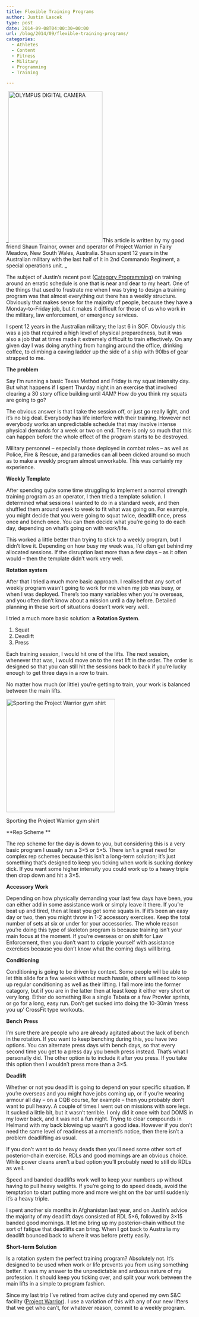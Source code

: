 ```yaml
---
title: Flexible Training Programs
author: Justin Lascek
type: post
date: 2014-09-08T04:00:30+00:00
url: /blog/2014/09/flexible-training-programs/
categories:
  - Athletes
  - Content
  - Fitness
  - Military
  - Programming
  - Training

---
```

_[<img data-attachment-id="10344" data-permalink="/blog/2014/09/flexible-training-programs/olympus-digital-camera-2/" data-orig-file="/2014/08/1MAR13-2-Copy.jpg" data-orig-size="1201,1953" data-comments-opened="1" data-image-meta="{&quot;aperture&quot;:&quot;4.8&quot;,&quot;credit&quot;:&quot;&quot;,&quot;camera&quot;:&quot;TG-810&quot;,&quot;caption&quot;:&quot;&quot;,&quot;created_timestamp&quot;:&quot;1362152193&quot;,&quot;copyright&quot;:&quot;&quot;,&quot;focal_length&quot;:&quot;7.73&quot;,&quot;iso&quot;:&quot;125&quot;,&quot;shutter_speed&quot;:&quot;0.025&quot;,&quot;title&quot;:&quot;OLYMPUS DIGITAL CAMERA&quot;}" data-image-title="OLYMPUS DIGITAL CAMERA" data-image-description="" data-medium-file="/2014/08/1MAR13-2-Copy-122x200.jpg" data-large-file="/2014/08/1MAR13-2-Copy-368x600.jpg" class="alignright  wp-image-10344" src="/2014/08/1MAR13-2-Copy-368x600.jpg" alt="OLYMPUS DIGITAL CAMERA" width="253" height="407" />][1]This article is written by my good friend Shaun Trainor, owner and operator of Project Warrior in Fairy Meadow, New South Wales, Australia. Shaun spent 12 years in the Australian military with the last half of it in 2nd Commando Regiment, a special operations unit. _

The subject of Justin&#8217;s recent post (<a href="70sbig.com/blog/2014/08/category-programming" target="_blank">Category Programming</a>) on training around an erratic schedule is one that is near and dear to my heart. One of the things that used to frustrate me when I was trying to design a training program was that almost everything out there has a weekly structure. Obviously that makes sense for the majority of people, because they have a Monday-to-Friday job, but it makes it difficult for those of us who work in the military, law enforcement, or emergency services.

I spent 12 years in the Australian military; the last 6 in SOF. Obviously this was a job that required a high level of physical preparedness, but it was also a job that at times made it extremely difficult to train effectively. On any given day I was doing anything from hanging around the office, drinking coffee, to climbing a caving ladder up the side of a ship with 90lbs of gear strapped to me.

**The problem**
  
Say I&#8217;m running a basic Texas Method and Friday is my squat intensity day. But what happens if I spent Thurday night in an exercise that involved clearing a 30 story office building until 4AM? How do you think my squats are going to go?

The obvious answer is that I take the session off, or just go really light, and it&#8217;s no big deal. Everybody has life interfere with their training. However not everybody works an unpredictable schedule that may involve intense physical demands for a week or two on end. There is only so much that this can happen before the whole effect of the program starts to be destroyed.

Military personnel – especially those deployed in combat roles – as well as Police, Fire & Rescue, and paramedics can all been dicked around so much as to make a weekly program almost unworkable. This was certainly my experience.

**Weekly Template**
  
After spending quite some time struggling to implement a normal strength training program as an operator, I then tried a template solution. I determined what sessions I wanted to do in a standard week, and then shuffled them around week to week to fit what was going on. For example, you might decide that you were going to squat twice, deadlift once, press once and bench once. You can then decide what you&#8217;re going to do each day, depending on what&#8217;s going on with work/life.

This worked a little better than trying to stick to a weekly program, but I didn&#8217;t love it. Depending on how busy my week was, I&#8217;d often get behind my allocated sessions. If the disruption last more than a few days – as it often would – then the template didn&#8217;t work very well.

**Rotation system**
  
After that I tried a much more basic approach. I realised that any sort of weekly program wasn&#8217;t going to work for me when my job was busy, or when I was deployed. There&#8217;s too many variables when you&#8217;re overseas, and you often don&#8217;t know about a mission until a day before. Detailed planning in these sort of situations doesn&#8217;t work very well.

I tried a much more basic solution: **a Rotation System**.

  1. Squat
  2. Deadlift
  3. Press

Each training session, I would hit one of the lifts. The next session, whenever that was, I would move on to the next lift in the order. The order is designed so that you can still hit the sessions back to back if you&#8217;re lucky enough to get three days in a row to train.

No matter how much (or little) you&#8217;re getting to train, your work is balanced between the main lifts.

<div id="attachment_10346" style="width: 303px" class="wp-caption alignright">
  <a href="/2014/08/P6060020profile.jpg"><img aria-describedby="caption-attachment-10346" data-attachment-id="10346" data-permalink="/blog/2014/09/flexible-training-programs/olympus-digital-camera-3/" data-orig-file="/2014/08/P6060020profile.jpg" data-orig-size="1408,1468" data-comments-opened="1" data-image-meta="{&quot;aperture&quot;:&quot;4.6&quot;,&quot;credit&quot;:&quot;&quot;,&quot;camera&quot;:&quot;TG-830&quot;,&quot;caption&quot;:&quot;&quot;,&quot;created_timestamp&quot;:&quot;1370507207&quot;,&quot;copyright&quot;:&quot;&quot;,&quot;focal_length&quot;:&quot;16.1&quot;,&quot;iso&quot;:&quot;125&quot;,&quot;shutter_speed&quot;:&quot;0.002&quot;,&quot;title&quot;:&quot;OLYMPUS DIGITAL CAMERA&quot;}" data-image-title="OLYMPUS DIGITAL CAMERA" data-image-description="" data-medium-file="/2014/08/P6060020profile-191x200.jpg" data-large-file="/2014/08/P6060020profile-450x469.jpg" class=" wp-image-10346" src="/2014/08/P6060020profile-450x469.jpg" alt="Sporting the Project Warrior gym shirt" width="293" height="305" srcset="/2014/08/P6060020profile-450x469.jpg 450w, /2014/08/P6060020profile-143x150.jpg 143w, /2014/08/P6060020profile-191x200.jpg 191w, /2014/08/P6060020profile-287x300.jpg 287w, /2014/08/P6060020profile.jpg 1408w" sizes="(max-width: 293px) 100vw, 293px" /></a>
  
  <p id="caption-attachment-10346" class="wp-caption-text">
    Sporting the Project Warrior gym shirt
  </p>
</div>

**Rep Scheme **
  
The rep scheme for the day is down to you, but considering this is a very basic program I usually run a 3&#215;5 or 5&#215;5. There isn&#8217;t a great need for complex rep schemes because this isn&#8217;t a long-term solution; it&#8217;s just something that&#8217;s designed to keep you ticking when work is sucking donkey dick. If you want some higher intensity you could work up to a heavy triple then drop down and hit a 3&#215;5.

**Accessory Work**
  
Depending on how physically demanding your last few days have been, you can either add in some assistance work or simply leave it there. If you&#8217;re beat up and tired, then at least you got some squats in. If it&#8217;s been an easy day or two, then you might throw in 1-2 accessory exercises. Keep the total number of sets at six or under for your accessories. The whole reason you&#8217;re doing this type of skeleton program is because training isn&#8217;t your main focus at the moment. If you&#8217;re overseas or on shift for Law Enforcement, then you don&#8217;t want to cripple yourself with assistance exercises because you don&#8217;t know what the coming days will bring.

**Conditioning**
  
Conditioning is going to be driven by context. Some people will be able to let this slide for a few weeks without much hassle, others will need to keep up regular conditioning as well as their lifting. I fall more into the former catagory, but if you are in the latter then at least keep it either very short or very long. Either do something like a single Tabata or a few Prowler sprints, or go for a long, easy run. Don&#8217;t get sucked into doing the 10-30min &#8216;mess you up&#8217; CrossFit type workouts.

**Bench** **Press**
  
I&#8217;m sure there are people who are already agitated about the lack of bench in the rotation. If you want to keep benching during this, you have two options. You can alternate press days with bench days, so that every second time you get to a press day you bench press instead. That&#8217;s what I personally did. The other option is to include it after you press. If you take this option then I wouldn&#8217;t press more than a 3&#215;5.

**Deadlift**
  
Whether or not you deadlift is going to depend on your specific situation. If you&#8217;re overseas and you might have jobs coming up, or if you&#8217;re wearing armour all day – on a CQB course, for example – then you probably don&#8217;t want to pull heavy. A couple of times I went out on missions with sore legs. It sucked a little bit, but it wasn&#8217;t terrible. I only did it once with bad DOMS in my lower back, and it was not a fun night. Trying to clear compounds in Helmand with my back blowing up wasn&#8217;t a good idea. However if you don&#8217;t need the same level of readiness at a moment&#8217;s notice, then there isn&#8217;t a problem deadlifting as usual.

If you don&#8217;t want to do heavy deads then you&#8217;ll need some other sort of posterior-chain exercise. RDLs and good mornings are an obvious choice. While power cleans aren&#8217;t a bad option you&#8217;ll probably need to still do RDLs as well.

Speed and banded deadlifts work well to keep your numbers up without having to pull heavy weights. If you&#8217;re going to do speed deads, avoid the temptation to start putting more and more weight on the bar until suddenly it&#8217;s a heavy triple.

I spent another six months in Afghanistan last year, and on Justin&#8217;s advice the majority of my deadlift days consisted of RDL 5&#215;6, followed by 3&#215;15 banded good mornings. It let me bring up my posterior-chain without the sort of fatigue that deadlifts can bring. When I got back to Australia my deadlift bounced back to where it was before pretty easily.

**Short-term Solution**
  
Is a rotation system the perfect training program? Absolutely not. It&#8217;s designed to be used when work or life prevents you from using something better. It was my answer to the unpredictable and arduous nature of my profession. It should keep you ticking over, and split your work between the main lifts in a simple to program fashion.

Since my last trip I&#8217;ve retired from active duty and opened my own S&C facility (<a href="http://projectwarrior.com.au/" target="_blank">Project Warrior</a>). I use a variation of this with any of our new lifters that we get who can&#8217;t, for whatever reason, commit to a weekly program.

 [1]: /2014/08/1MAR13-2-Copy.jpg
